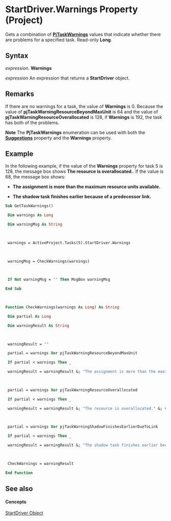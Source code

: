 
# StartDriver.Warnings Property (Project)

Gets a combination of  **[PjTaskWarnings](02bff43f-4459-3c34-5e8f-c441ffefe954.md)** values that indicate whether there are problems for a specified task. Read-only **Long**.


## Syntax

 _expression_. **Warnings**

 _expression_ An expression that returns a **StartDriver** object.


## Remarks

If there are no warnings for a task, the value of  **Warnings** is 0. Because the value of **pjTaskWarningResourceBeyondMaxUnit** is 64 and the value of **pjTaskWarningResourceOverallocated** is 128, if **Warnings** is 192, the task has both of the problems.


 **Note**  The  **PjTaskWarnings** enumeration can be used with both the **[Suggestions](39cfa3ae-ca39-7260-ebe4-a0abe40b3799.md)** property and the **Warnings** property.


## Example

In the following example, if the value of the  **Warnings** property for task 5 is 128, the message box shows **The resource is overallocated.**. If the value is 68, the message box shows:


-  **The assignment is more than the maximum resource units available.**
    
-  **The shadow task finishes earlier because of a predecessor link.**
    





```vb
Sub GetTaskWarnings() 

 Dim warnings As Long 

 Dim warningMsg As String 

 

 warnings = ActiveProject.Tasks(5).StartDriver.Warnings 

 

 warningMsg = CheckWarnings(warnings) 

 

 If Not warningMsg = "" Then MsgBox warningMsg 

End Sub 

 

Function CheckWarnings(warnings As Long) As String 

 Dim partial As Long 

 Dim warningResult As String 

 

 warningResult = "" 

 partial = warnings Xor pjTaskWarningResourceBeyondMaxUnit 

 If partial < warnings Then _ 

 warningResult = warningResult &; "The assignment is more than the maximum resource units available." &; vbCrLf 

 

 partial = warnings Xor pjTaskWarningResourceOverallocated 

 If partial < warnings Then _ 

 warningResult = warningResult &; "The resource is overallocated." &; vbCrLf 

 

 partial = warnings Xor pjTaskWarningShadowFinishesEarlierDueToLink 

 If partial < warnings Then _ 

 warningResult = warningResult &; "The shadow task finishes earlier because of a predecessor link." &; vbCrLf 

 

 CheckWarnings = warningResult 

End Function
```


## See also


#### Concepts


[StartDriver Object](4df2c386-a31e-faea-e286-d510f11cca57.md)